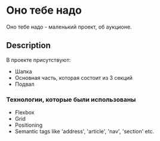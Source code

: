 # Оно тебе надо

Оно тебе надо - маленький проект, об аукционе.

## Description

В проекте присутствуют:
- Шапка
- Основная часть, которая состоит из 3 секций
- Подвал

### Технологии, которые были использованы
- Flexbox
- Grid
- Positioning
- Semantic tags like 'address', 'article', 'nav', 'section' etc.

